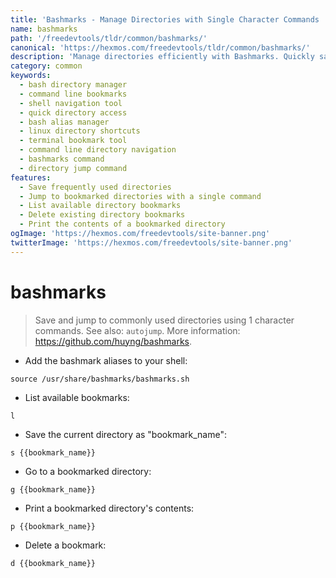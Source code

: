 ```yaml
---
title: 'Bashmarks - Manage Directories with Single Character Commands | Online Free DevTools by Hexmos'
name: bashmarks
path: '/freedevtools/tldr/common/bashmarks/'
canonical: 'https://hexmos.com/freedevtools/tldr/common/bashmarks/'
description: 'Manage directories efficiently with Bashmarks. Quickly save and jump to common locations using one-character commands in your terminal. Free online tool, no registration required.'
category: common
keywords:
  - bash directory manager
  - command line bookmarks
  - shell navigation tool
  - quick directory access
  - bash alias manager
  - linux directory shortcuts
  - terminal bookmark tool
  - command line directory navigation
  - bashmarks command
  - directory jump command
features:
  - Save frequently used directories
  - Jump to bookmarked directories with a single command
  - List available directory bookmarks
  - Delete existing directory bookmarks
  - Print the contents of a bookmarked directory
ogImage: 'https://hexmos.com/freedevtools/site-banner.png'
twitterImage: 'https://hexmos.com/freedevtools/site-banner.png'
---
```


# bashmarks

> Save and jump to commonly used directories using 1 character commands.
> See also: `autojump`.
> More information: <https://github.com/huyng/bashmarks>.

- Add the bashmark aliases to your shell:

`source /usr/share/bashmarks/bashmarks.sh`

- List available bookmarks:

`l`

- Save the current directory as "bookmark_name":

`s {{bookmark_name}}`

- Go to a bookmarked directory:

`g {{bookmark_name}}`

- Print a bookmarked directory's contents:

`p {{bookmark_name}}`

- Delete a bookmark:

`d {{bookmark_name}}`
